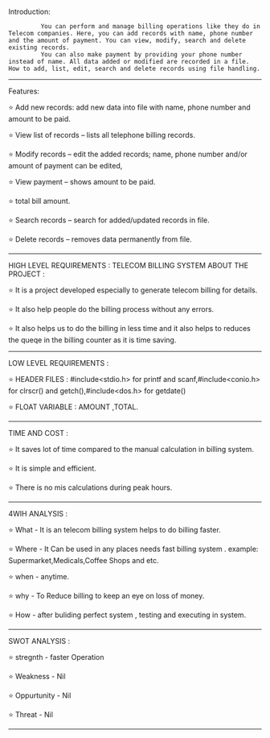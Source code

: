 Introduction:

             You can perform and manage billing operations like they do in Telecom companies. Here, you can add records with name, phone number and the amount of payment. You can view, modify, search and delete existing records.
             You can also make payment by providing your phone number instead of name. All data added or modified are recorded in a file. How to add, list, edit, search and delete records using file handling.
_______________________________________________________________________________________________________________________________________________________________________________            

Features:

  ⭐ Add new records: add new data into file with name, phone number and amount to be paid.
  
  ⭐ View list of records – lists all telephone billing records.
  
  ⭐ Modify records – edit the added records; name, phone number and/or amount of payment can be edited,
  
  ⭐ View payment – shows amount to be paid.
  
  ⭐ total bill amount.
  
  ⭐ Search records – search for added/updated records in file.
  
  ⭐ Delete records – removes data permanently from file.
 
______________________________________________________________________________________________________________________________________________________________________________   
  

HIGH LEVEL REQUIREMENTS : TELECOM BILLING SYSTEM ABOUT THE PROJECT :
  
  ⭐ It is a project developed especially to generate telecom billing for details.
  
  ⭐ It also help people do the billing process without any errors.
  
  ⭐ It also helps us to do the billing in less time and it also helps to reduces the queqe in the billing counter as it is time saving.
  
 _______________________________________________________________________________________________________________________________________________________________________________   
  
LOW LEVEL REQUIREMENTS :

  ⭐ HEADER FILES : #include<stdio.h> for printf and scanf,#include<conio.h> for clrscr() and getch(),#include<dos.h> for getdate()
  
  ⭐ FLOAT VARIABLE : AMOUNT ,TOTAL.
  
________________________________________________________________________________________________________________________________________________________________________________   
  
TIME AND COST :

  ⭐ It saves lot of time compared to the manual calculation in billing system.
  
  ⭐ It is simple and efficient.
  
  ⭐ There is no mis calculations during peak hours.
  
________________________________________________________________________________________________________________________________________________________________________________   
  
4WIH ANALYSIS :

  ⭐ What - It is an telecom billing system helps to do billing faster.
  
  ⭐ Where - It Can be used in any places needs fast billing system . example: Supermarket,Medicals,Coffee Shops and etc.
  
  ⭐ when - anytime.
  
  ⭐ why - To Reduce billing to keep an eye on loss of money.
  
  ⭐ How - after buliding perfect system , testing and executing in system.
  
________________________________________________________________________________________________________________________________________________________________________________ 
  
SWOT ANALYSIS :

  ⭐ stregnth - faster Operation
  
  ⭐ Weakness - Nil
  
  ⭐ Oppurtunity - Nil
  
  ⭐ Threat - Nil
  
________________________________________________________________________________________________________________________________________________________________________________ 






 

 
  
